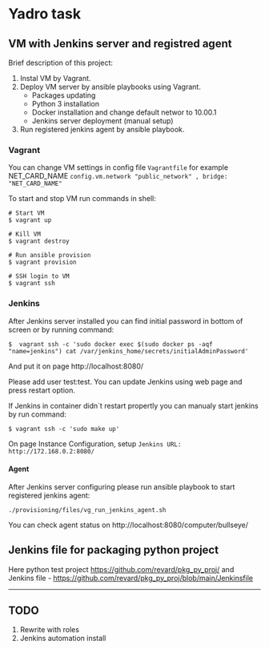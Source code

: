 # Yadro task

## VM with Jenkins server and registred agent

Brief description of this project:

1. Instal VM by Vagrant.
2. Deploy VM server by ansible playbooks using Vagrant.
    - Packages updating
    - Python 3 installation
    - Docker installation and change default networ to 10.00.1
    - Jenkins server deployment (manual setup)
3. Run registered jenkins agent by ansible playbook.

### Vagrant 

You can change VM settings in config file `Vagrantfile` for example NET_CARD_NAME `config.vm.network "public_network" , bridge: "NET_CARD_NAME"`

To start and stop VM run commands in shell:

```
# Start VM 
$ vagrant up

# Kill VM 
$ vagrant destroy

# Run ansible provision
$ vagrant provision

# SSH login to VM
$ vagrant ssh
```

### Jenkins

After Jenkins server installed you can find initial password in bottom of screen or by running command:

```
$  vagrant ssh -c 'sudo docker exec $(sudo docker ps -aqf "name=jenkins") cat /var/jenkins_home/secrets/initialAdminPassword'
```

And put it on page  http://localhost:8080/

Please add user test:test. You can update Jenkins using web page and press restart option.

If Jenkins in container didn`t restart propertly  you can manualy start jenkins by run command:

```
$ vagrant ssh -c 'sudo make up'
```

On page Instance Configuration, setup `Jenkins URL:￼http://172.168.0.2:8080/`

#### Agent

After Jenkins server configuring please run ansible playbook to start registered jenkins agent:

```
./provisioning/files/vg_run_jenkins_agent.sh
```

You can check agent status on http://localhost:8080/computer/bullseye/

## Jenkins file for packaging python project

Here python test project https://github.com/revard/pkg_py_proj/ and Jenkins file - https://github.com/revard/pkg_py_proj/blob/main/Jenkinsfile

---

## TODO

1. Rewrite with roles
2. Jenkins automation install 

